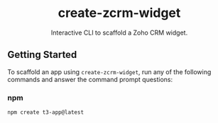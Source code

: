 
<h1 align="center">
  create-zcrm-widget
</h1>

<p align="center">
  Interactive CLI to scaffold a Zoho CRM widget.
</p>

<h2 id="getting-started">Getting Started</h2>

To scaffold an app using `create-zcrm-widget`, run any of the following commands and answer the command prompt questions:

### npm

```bash
npm create t3-app@latest
```